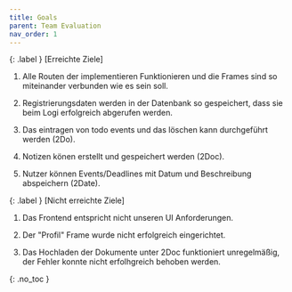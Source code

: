 ```yaml
---
title: Goals
parent: Team Evaluation
nav_order: 1
---
```


{: .label }
[Erreichte Ziele]
1. Alle Routen der implementieren Funktionieren und die Frames sind so miteinander verbunden wie es sein soll.

2. Registrierungsdaten werden in der Datenbank so gespeichert, dass sie beim Logi erfolgreich abgerufen werden.

3. Das eintragen von todo events und das löschen kann durchgeführt werden (2Do).   

4. Notizen könen erstellt und gespeichert werden (2Doc).

5. Nutzer können Events/Deadlines mit Datum und Beschreibung abspeichern (2Date).

{: .label }
[Nicht erreichte Ziele]

1. Das Frontend entspricht nicht unseren UI Anforderungen.

2. Der "Profil" Frame wurde nicht erfolgreich eingerichtet. 

3. Das Hochladen der Dokumente unter 2Doc funktioniert unregelmäßig, der Fehler konnte nicht erfolhgreich behoben werden. 

{: .no_toc }

</details>
